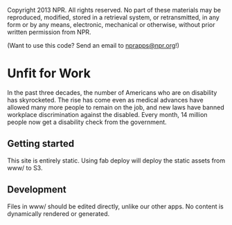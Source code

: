 Copyright 2013 NPR.  All rights reserved.  No part of these materials may be reproduced, modified, stored in a retrieval system, or retransmitted, in any form or by any means, electronic, mechanical or otherwise, without prior written permission from NPR.

(Want to use this code? Send an email to nprapps@npr.org!)

# Unfit for Work

In the past three decades, the number of Americans who are on disability has skyrocketed.
The rise has come even as medical advances have allowed many more people to remain on the job, and new laws have banned workplace discrimination against the disabled.
Every month, 14 million people now get a disability check from the government.

## Getting started
This site is entirely static. Using fab <target> <branch> deploy will deploy the static assets from www/ to S3.

## Development
Files in www/ should be edited directly, unlike our other apps. No content is dynamically rendered or generated.
